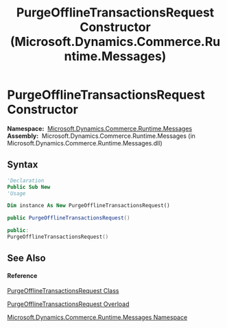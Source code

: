 ﻿---
title: PurgeOfflineTransactionsRequest Constructor  (Microsoft.Dynamics.Commerce.Runtime.Messages)
TOCTitle: PurgeOfflineTransactionsRequest Constructor
ms:assetid: M:Microsoft.Dynamics.Commerce.Runtime.Messages.PurgeOfflineTransactionsRequest.#ctor
ms:mtpsurl: https://technet.microsoft.com/en-us/library/microsoft.dynamics.commerce.runtime.messages.purgeofflinetransactionsrequest.purgeofflinetransactionsrequest(v=AX.60)
ms:contentKeyID: 65322648
ms.date: 05/18/2015
mtps_version: v=AX.60
dev_langs:
- vb
- csharp
- c++
---

# PurgeOfflineTransactionsRequest Constructor

**Namespace:**  [Microsoft.Dynamics.Commerce.Runtime.Messages](microsoft-dynamics-commerce-runtime-messages-namespace.md)  
**Assembly:**  Microsoft.Dynamics.Commerce.Runtime.Messages (in Microsoft.Dynamics.Commerce.Runtime.Messages.dll)

## Syntax

``` vb
'Declaration
Public Sub New
'Usage

Dim instance As New PurgeOfflineTransactionsRequest()
```

``` csharp
public PurgeOfflineTransactionsRequest()
```

``` c++
public:
PurgeOfflineTransactionsRequest()
```

## See Also

#### Reference

[PurgeOfflineTransactionsRequest Class](purgeofflinetransactionsrequest-class-microsoft-dynamics-commerce-runtime-messages.md)

[PurgeOfflineTransactionsRequest Overload](purgeofflinetransactionsrequest-constructor-microsoft-dynamics-commerce-runtime-messages.md)

[Microsoft.Dynamics.Commerce.Runtime.Messages Namespace](microsoft-dynamics-commerce-runtime-messages-namespace.md)

